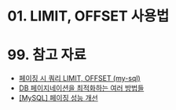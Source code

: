 # 01. LIMIT, OFFSET 사용법

# 99. 참고 자료

- [페이징 시 쿼리 LIMIT, OFFSET (my-sql)](https://itnewvom.tistory.com/21)
- [DB 페이지네이션을 최적화하는 여러 방법들](https://taegyunwoo.github.io/tech/Tech_DBPagination)
- [[MySQL] 페이징 성능 개선](https://velog.io/@ddongh1122/MySQL-페이징-성능-개선)